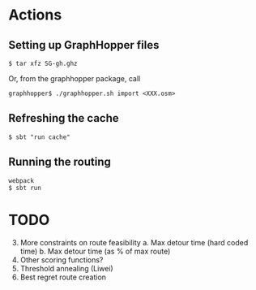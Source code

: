 

Actions
=======

Setting up GraphHopper files
----------------------------
   
    $ tar xfz SG-gh.ghz

Or, from the graphhopper package, call

    graphhopper$ ./graphhopper.sh import <XXX.osm>

Refreshing the cache
--------------------
    $ sbt "run cache"

Running the routing
-------------------

    webpack
    $ sbt run



TODO
====

3. More constraints on route feasibility
  a. Max detour time (hard coded time)
  b. Max detour time (as % of max route)
4. Other scoring functions?
5. Threshold annealing (Liwei)
6. Best regret route creation
